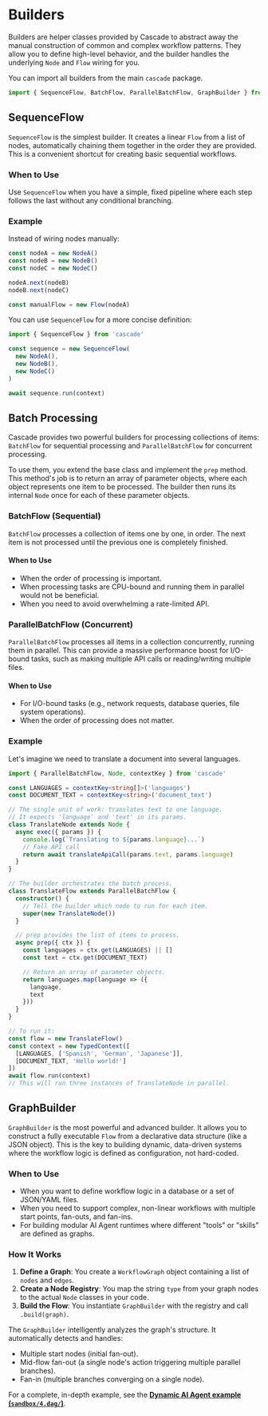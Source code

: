 # Builders

Builders are helper classes provided by Cascade to abstract away the manual construction of common and complex workflow patterns. They allow you to define high-level behavior, and the builder handles the underlying `Node` and `Flow` wiring for you.

You can import all builders from the main `cascade` package.

```typescript
import { SequenceFlow, BatchFlow, ParallelBatchFlow, GraphBuilder } from 'cascade'
```

## SequenceFlow

`SequenceFlow` is the simplest builder. It creates a linear `Flow` from a list of nodes, automatically chaining them together in the order they are provided. This is a convenient shortcut for creating basic sequential workflows.

### When to Use

Use `SequenceFlow` when you have a simple, fixed pipeline where each step follows the last without any conditional branching.

### Example

Instead of wiring nodes manually:

```typescript
const nodeA = new NodeA()
const nodeB = new NodeB()
const nodeC = new NodeC()

nodeA.next(nodeB)
nodeB.next(nodeC)

const manualFlow = new Flow(nodeA)
```

You can use `SequenceFlow` for a more concise definition:

```typescript
import { SequenceFlow } from 'cascade'

const sequence = new SequenceFlow(
  new NodeA(),
  new NodeB(),
  new NodeC()
)

await sequence.run(context)
```

## Batch Processing

Cascade provides two powerful builders for processing collections of items: `BatchFlow` for sequential processing and `ParallelBatchFlow` for concurrent processing.

To use them, you extend the base class and implement the `prep` method. This method's job is to return an array of parameter objects, where each object represents one item to be processed. The builder then runs its internal `Node` once for each of these parameter objects.

### BatchFlow (Sequential)

`BatchFlow` processes a collection of items one by one, in order. The next item is not processed until the previous one is completely finished.

#### When to Use

- When the order of processing is important.
- When processing tasks are CPU-bound and running them in parallel would not be beneficial.
- When you need to avoid overwhelming a rate-limited API.

### ParallelBatchFlow (Concurrent)

`ParallelBatchFlow` processes all items in a collection concurrently, running them in parallel. This can provide a massive performance boost for I/O-bound tasks, such as making multiple API calls or reading/writing multiple files.

#### When to Use

- For I/O-bound tasks (e.g., network requests, database queries, file system operations).
- When the order of processing does not matter.

### Example

Let's imagine we need to translate a document into several languages.

```typescript
import { ParallelBatchFlow, Node, contextKey } from 'cascade'

const LANGUAGES = contextKey<string[]>('languages')
const DOCUMENT_TEXT = contextKey<string>('document_text')

// The single unit of work: translates text to one language.
// It expects 'language' and 'text' in its params.
class TranslateNode extends Node {
  async exec({ params }) {
    console.log(`Translating to ${params.language}...`)
    // Fake API call
    return await translateApiCall(params.text, params.language)
  }
}

// The builder orchestrates the batch process.
class TranslateFlow extends ParallelBatchFlow {
  constructor() {
    // Tell the builder which node to run for each item.
    super(new TranslateNode())
  }

  // prep provides the list of items to process.
  async prep({ ctx }) {
    const languages = ctx.get(LANGUAGES) || []
    const text = ctx.get(DOCUMENT_TEXT)

    // Return an array of parameter objects.
    return languages.map(language => ({
      language,
      text
    }))
  }
}

// To run it:
const flow = new TranslateFlow()
const context = new TypedContext([
  [LANGUAGES, ['Spanish', 'German', 'Japanese']],
  [DOCUMENT_TEXT, 'Hello world!']
])
await flow.run(context)
// This will run three instances of TranslateNode in parallel.
```

## GraphBuilder

`GraphBuilder` is the most powerful and advanced builder. It allows you to construct a fully executable `Flow` from a declarative data structure (like a JSON object). This is the key to building dynamic, data-driven systems where the workflow logic is defined as configuration, not hard-coded.

### When to Use

- When you want to define workflow logic in a database or a set of JSON/YAML files.
- When you need to support complex, non-linear workflows with multiple start points, fan-outs, and fan-ins.
- For building modular AI Agent runtimes where different "tools" or "skills" are defined as graphs.

### How It Works

1. **Define a Graph**: You create a `WorkflowGraph` object containing a list of `nodes` and `edges`.
2. **Create a Node Registry**: You map the string `type` from your graph nodes to the actual `Node` classes in your code.
3. **Build the Flow**: You instantiate `GraphBuilder` with the registry and call `.build(graph)`.

The `GraphBuilder` intelligently analyzes the graph's structure. It automatically detects and handles:

- Multiple start nodes (initial fan-out).
- Mid-flow fan-out (a single node's action triggering multiple parallel branches).
- Fan-in (multiple branches converging on a single node).

For a complete, in-depth example, see the **[Dynamic AI Agent example (`sandbox/4.dag/`)](https://github.com/gorango/cascade/tree/master/sandbox/4.dag/)**.
